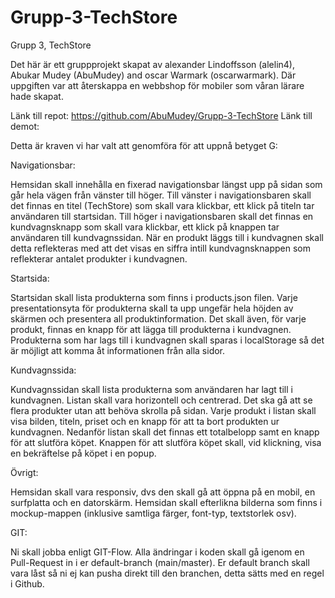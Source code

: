 # Grupp-3-TechStore
Grupp 3, TechStore

Det här är ett gruppprojekt skapat av alexander Lindoffsson (alelin4), Abukar Mudey (AbuMudey) and oscar Warmark (oscarwarmark). Där uppgiften var att återskappa en webbshop för mobiler som våran lärare hade skapat. 

Länk till repot: https://github.com/AbuMudey/Grupp-3-TechStore
Länk till demot:

Detta är kraven vi har valt att genomföra för att uppnå betyget G:

Navigationsbar:

Hemsidan skall innehålla en fixerad navigationsbar längst upp på sidan som går hela vägen från vänster till höger.
Till vänster i navigationsbaren skall det finnas en titel (TechStore) som skall vara klickbar, ett klick på titeln tar användaren till startsidan.
Till höger i navigationsbaren skall det finnas en kundvagnsknapp som skall vara klickbar, ett klick på knappen tar användaren till kundvagnssidan.
När en produkt läggs till i kundvagnen skall detta reflekteras med att det visas en siffra intill kundvagnsknappen som reflekterar antalet produkter i kundvagnen.


Startsida:

Startsidan skall lista produkterna som finns i products.json filen.
Varje presentationsyta för produkterna skall ta upp ungefär hela höjden av skärmen och presentera all produktinformation.
Det skall även, för varje produkt, finnas en knapp för att lägga till produkterna i kundvagnen.
Produkterna som har lags till i kundvagnen skall sparas i localStorage så det är möjligt att komma åt informationen från alla sidor.


Kundvagnssida:

Kundvagnssidan skall lista produkterna som användaren har lagt till i kundvagnen.
Listan skall vara horizontell och centrerad.
Det ska gå att se flera produkter utan att behöva skrolla på sidan.
Varje produkt i listan skall visa bilden, titeln, priset och en knapp för att ta bort produkten ur kundvagnen.
Nedanför listan skall det finnas ett totalbelopp samt en knapp för att slutföra köpet.
Knappen för att slutföra köpet skall, vid klickning, visa en bekräftelse på köpet i en popup.


Övrigt: 

Hemsidan skall vara responsiv, dvs den skall gå att öppna på en mobil, en surfplatta och en datorskärm.
Hemsidan skall efterlikna bilderna som finns i mockup-mappen (inklusive samtliga färger, font-typ, textstorlek osv).

GIT:

Ni skall jobba enligt GIT-Flow.
Alla ändringar i koden skall gå igenom en Pull-Request in i er default-branch (main/master).
Er default branch skall vara låst så ni ej kan pusha direkt till den branchen, detta sätts med en regel i Github.



